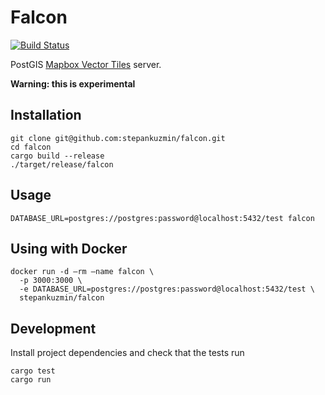 # Falcon

[![Build Status](https://travis-ci.org/stepankuzmin/falcon.svg?branch=master)](https://travis-ci.org/stepankuzmin/falcon)

PostGIS [Mapbox Vector Tiles](https://github.com/mapbox/vector-tile-spec) server.

**Warning: this is experimental**

## Installation

    git clone git@github.com:stepankuzmin/falcon.git
    cd falcon
    cargo build --release
    ./target/release/falcon

## Usage

    DATABASE_URL=postgres://postgres:password@localhost:5432/test falcon

## Using with Docker

    docker run -d —rm —name falcon \
      -p 3000:3000 \
      -e DATABASE_URL=postgres://postgres:password@localhost:5432/test \
      stepankuzmin/falcon

## Development

Install project dependencies and check that the tests run

    cargo test
    cargo run
